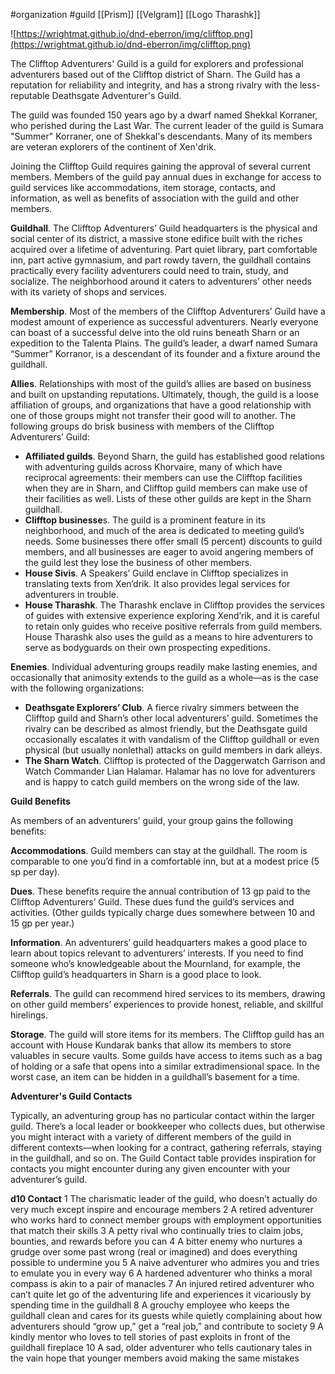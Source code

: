 #organization #guild [[Prism]] [[Velgram]] [[Logo Tharashk]]

![https://wrightmat.github.io/dnd-eberron/img/clifftop.png](https://wrightmat.github.io/dnd-eberron/img/clifftop.png)

The Clifftop Adventurers' Guild is a guild for explorers and professional adventurers based out of the Clifftop district of Sharn. The Guild has a reputation for reliability and integrity, and has a strong rivalry with the less-reputable Deathsgate Adventurer's Guild.

The guild was founded 150 years ago by a dwarf named Shekkal Korraner, who perished during the Last War. The current leader of the guild is Sumara "Summer" Korraner, one of Shekkal's descendants. Many of its members are veteran explorers of the continent of Xen'drik.

Joining the Clifftop Guild requires gaining the approval of several current members. Members of the guild pay annual dues in exchange for access to guild services like accommodations, item storage, contacts, and information, as well as benefits of association with the guild and other members.

**Guildhall**. The Clifftop Adventurers’ Guild headquarters is the physical and social center of its district, a massive stone edifice built with the riches acquired over a lifetime of adventuring. Part quiet library, part comfortable inn, part active gymnasium, and part rowdy tavern, the guildhall contains practically every facility adventurers could need to train, study, and socialize. The neighborhood around it caters to adventurers’ other needs with its variety of shops and services.

**Membership**. Most of the members of the Clifftop Adventurers’ Guild have a modest amount of experience as successful adventurers. Nearly everyone can boast of a successful delve into the old ruins beneath Sharn or an expedition to the Talenta Plains. The guild’s leader, a dwarf named Sumara “Summer” Korranor, is a descendant of its founder and a fixture around the guildhall.

**Allies**. Relationships with most of the guild’s allies are based on business and built on upstanding reputations. Ultimately, though, the guild is a loose affiliation of groups, and organizations that have a good relationship with one of those groups might not transfer their good will to another. The following groups do brisk business with members of the Clifftop Adventurers’ Guild:

- **Affiliated guilds**. Beyond Sharn, the guild has established good relations with adventuring guilds across Khorvaire, many of which have reciprocal agreements: their members can use the Clifftop facilities when they are in Sharn, and Clifftop guild members can make use of their facilities as well. Lists of these other guilds are kept in the Sharn guildhall.
- **Clifftop businesse**s. The guild is a prominent feature in its neighborhood, and much of the area is dedicated to meeting guild’s needs. Some businesses there offer small (5 percent) discounts to guild members, and all businesses are eager to avoid angering members of the guild lest they lose the business of other members.
- **House Sivis**. A Speakers’ Guild enclave in Clifftop specializes in translating texts from Xen’drik. It also provides legal services for adventurers in trouble.
- **House Tharashk**. The Tharashk enclave in Clifftop provides the services of guides with extensive experience exploring Xend’rik, and it is careful to retain only guides who receive positive referrals from guild members. House Tharashk also uses the guild as a means to hire adventurers to serve as bodyguards on their own prospecting expeditions.

**Enemies**. Individual adventuring groups readily make lasting enemies, and occasionally that animosity extends to the guild as a whole—as is the case with the following organizations:

- **Deathsgate Explorers’ Club**. A fierce rivalry simmers between the Clifftop guild and Sharn’s other local adventurers’ guild. Sometimes the rivalry can be described as almost friendly, but the Deathsgate guild occasionally escalates it with vandalism of the Clifftop guildhall or even physical (but usually nonlethal) attacks on guild members in dark alleys.
- **The Sharn Watch**. Clifftop is protected of the Daggerwatch Garrison and Watch Commander Lian Halamar. Halamar has no love for adventurers and is happy to catch guild members on the wrong side of the law.

**Guild Benefits**

As members of an adventurers’ guild, your group gains the following benefits:

**Accommodations**. Guild members can stay at the guildhall. The room is comparable to one you’d find in a comfortable inn, but at a modest price (5 sp per day).

**Dues**. These benefits require the annual contribution of 13 gp paid to the Clifftop Adventurers’ Guild. These dues fund the guild’s services and activities. (Other guilds typically charge dues somewhere between 10 and 15 gp per year.)

**Information**. An adventurers’ guild headquarters makes a good place to learn about topics relevant to adventurers’ interests. If you need to find someone who’s knowledgeable about the Mournland, for example, the Clifftop guild’s headquarters in Sharn is a good place to look.

**Referrals**. The guild can recommend hired services to its members, drawing on other guild members’ experiences to provide honest, reliable, and skillful hirelings.

**Storage**. The guild will store items for its members. The Clifftop guild has an account with House Kundarak banks that allow its members to store valuables in secure vaults. Some guilds have access to items such as a bag of holding or a safe that opens into a similar extradimensional space. In the worst case, an item can be hidden in a guildhall’s basement for a time.

**Adventurer's Guild Contacts**

Typically, an adventuring group has no particular contact within the larger guild. There’s a local leader or bookkeeper who collects dues, but otherwise you might interact with a variety of different members of the guild in different contexts—when looking for a contract, gathering referrals, staying in the guildhall, and so on. The Guild Contact table provides inspiration for contacts you might encounter during any given encounter with your adventurer’s guild.

**d10	Contact**
1	The charismatic leader of the guild, who doesn’t actually do very much except inspire and encourage members
2	A retired adventurer who works hard to connect member groups with employment opportunities that match their skills
3	A petty rival who continually tries to claim jobs, bounties, and rewards before you can
4	A bitter enemy who nurtures a grudge over some past wrong (real or imagined) and does everything possible to undermine you
5	A naive adventurer who admires you and tries to emulate you in every way
6	A hardened adventurer who thinks a moral compass is akin to a pair of manacles
7	An injured retired adventurer who can’t quite let go of the adventuring life and experiences it vicariously by spending time in the guildhall
8	A grouchy employee who keeps the guildhall clean and cares for its guests while quietly complaining about how adventurers should “grow up,” get a “real job,” and contribute to society
9	A kindly mentor who loves to tell stories of past exploits in front of the guildhall fireplace
10	A sad, older adventurer who tells cautionary tales in the vain hope that younger members avoid making the same mistakes